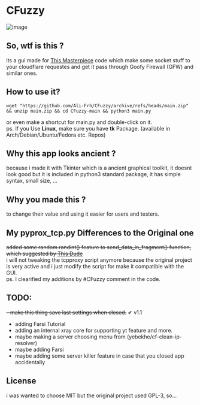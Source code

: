 # CFuzzy
<!-- ![image](https://user-images.githubusercontent.com/16538325/234744580-cfa8b30b-6b72-46e0-b696-99d7791a1627.png) -->
![image](https://user-images.githubusercontent.com/16538325/236638663-4a867662-2ccb-40d3-9799-c298a6fd17f7.png)


## So, wtf is this ?
its a gui made for [This Masterpiece](https://github.com/GFW-knocker/gfw_resist_tls_proxy) code which make some socket stuff to your cloudflare requestes and get it pass through Goofy Firewall (GFW) and similar ones.

## How to use it?
```console
wget "https://github.com/Ali-Frh/CFuzzy/archive/refs/heads/main.zip" && unzip main.zip && cd CFuzzy-main && python3 main.py
```   

or even make a shortcut for main.py and double-click on it.  
ps. If you Use **Linux**, make sure you have **tk** Package. (available in Arch/Debian/Ubuntu/Fedora etc. Repos)


## Why this app looks ancient ?
because i made it with Tkinter which is a ancient graphical toolkit, it doesnt look good but it is included in python3 standard package, it has simple syntax, small size, ...

## Why you made this ?
to change their value and using it easier for users and testers.

## My pyprox_tcp.py Differences to the Original one
~~added some random.randint() feature to send_data_in_fragment() function, which suggested by [This Dude](https://twitter.com/joje_twit/status/1651341798046826496)~~  
i will not tweaking the tcpproxy script anymore because the original project is very active and i just modify the script for make it compatible with the GUI.  
ps. I clearified my additions by #CFuzzy comment in the code.

## TODO:
~~- make this thing save last settings when closed.~~ ✔ v1.1
- adding Farsi Tutorial
- adding an internal xray core for supporting yt feature and more.
- maybe making a server choosing menu from (yebekhe/cf-clean-ip-resolver)
- maybe adding Farsi
- maybe adding some server killer feature in case that you closed app accidentally

## License
i was wanted to choose MIT but the original project used GPL-3, so...
